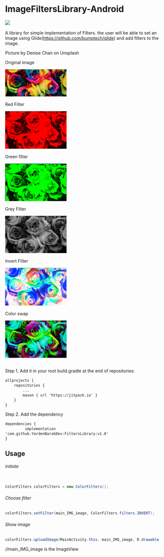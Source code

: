 # ImageFiltersLibrary-Android
[![](https://jitpack.io/v/YardenBarakDev/FiltersLibrary.svg)](https://jitpack.io/#YardenBarakDev/FiltersLibrary)


A library for simple implementation of Filters. the user will be able to set an Image using Glide(https://github.com/bumptech/glide) and add filters to the image.

Picture by Denise Chan on Unsplash

Original image


<img src= "Images/Original.png" width=200 wide =200>

Red Filter


<img src= "Images/Red.png" width=200 wide =200>


Green filter


<img src= "Images/Green.png" width=200 wide =200>


Grey Filter


<img src= "Images/Grey.png" width=200 wide =200>



Invert Filter


<img src= "Images/Invert.png" width=200 wide =200>



Color swap


<img src= "Images/Color swap.png" width=200 wide =200>

##
Step 1. Add it in your root build.gradle at the end of repositories:

	allprojects {
		repositories {
			...
			maven { url 'https://jitpack.io' }
		}
	}
 
  
Step 2. Add the dependency

	dependencies {
	         implementation 'com.github.YardenBarakDev:FiltersLibrary:v1.0'
	}
  
  
  ## Usage
  

  ###### initiate 
  
  ```java
  
ColorFilters colorFilters = new ColorFilters(); 
```

###### Choose filter

  ```java
colorFilters.setFilter(main_IMG_image, ColorFilters.filters.INVERT);
```

###### Show image

```java
colorFilters.uploadImage(MainActivity.this, main_IMG_image, R.drawable.image);
```
  //main_IMG_image is the ImageView 
